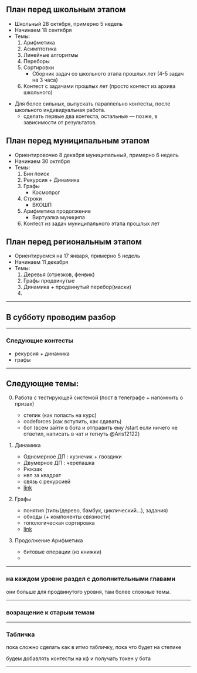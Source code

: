 ## План перед школьным этапом

<!-- возможно сначала не разделять на группы, или пусть все решают все, но еще выпустить параллельно контест для продвинутых и кто хочет решает -->

* Школьный $28$ октября, примерно $5$ недель
* Начинаем $18$ сентября
* Темы:
    1. Арифметика
    2. Асимптотика
    3. Линейные алгоритмы
    4. Переборы
    5. Сортировки
        * Сборник задач со школьного этапа прошлых лет (4-5 задач на 3 часа)
    6. Контест с задачами прошлых лет (просто контест из архива школьного) 
<!-- выпускаем контест и конспект в воскресенье до следующего, затем сменяем на новый -->

* Для более сильных, выпускать параллельно контесты, после школьного индивидуальная работа.
    * сделать первые два контеста, остальные &mdash; позже, в зависимости от результатов.


## План перед муниципальным этапом
* Ориентировочно $8$ декабря муниципальный, примерно $6$ недель
* Начинаем $30$ октября
* Темы:
    1. Бин поиск
    2. Рекурсия + Динамика
    3. Графы
        * Космопрог
    4. Строки
        * ВКОШП
    5. Арифметика продолжение
        * Виртуалка муниципа
    6. Контест из задач муниципального этапа прошлых лет


## План перед региональным этапом
* Ориентируемся на $17$ января, примерно $5$ недель
* Начинаем $11$ декабря
* Темы:
    1. Деревья (отрезков, фенвик)
    2. Графы продвинутые
    3. Динамика + продвинутый перебор(маски)
    4. 

***

## В субботу проводим разбор

***

### Следующие контесты
* рекурсия + динамика
* графы

***

## Следующие темы:
0. Работа с тестирующей системой (пост в телеграфе + напомнить о призах)
    * степик (как попасть на курс)
    * codeforces (как вступить, как сдавать)
    * бот (всем зайти в бота и отправить ему /start если ничего не ответил, написать в чат и тегнуть @Aris12122)
1. Динамика
    * Одномерное ДП : кузнечик + гвоздики
    * Двумерное ДП : черепашка
    * Рюкзак
    * нвп за квадрат
    * связь с рекурсией
    * [link]('https://wiki.algocode.ru/index.php?title=%D0%A1%D0%BF%D0%B8%D1%81%D0%BE%D0%BA_%D0%B2%D1%81%D0%B5%D1%85_%D0%BA%D0%B0%D1%82%D0%B5%D0%B3%D0%BE%D1%80%D0%B8%D0%B9')
2. Графы
    * понятия (типы(дерево, бамбук, циклический...), задания)
    * обходы (+ компоненты связности)
    * топологическая сортировка
    * [link]('https://wiki.algocode.ru/index.php?title=%D0%A1%D0%BF%D0%B8%D1%81%D0%BE%D0%BA_%D0%B2%D1%81%D0%B5%D1%85_%D0%BA%D0%B0%D1%82%D0%B5%D0%B3%D0%BE%D1%80%D0%B8%D0%B9')

3. Продолжение Арифметика
    * битовые операции (из книжки)
    * 



***

### на каждом уровне раздел с дополнительными главами

они больше для продвинутого уровня, там более сложные темы. 


***

### возращение к старым темам

*** 

### Табличка

пока сложно сделать как в итмо табличку, пока что будет на степике

будем добавлять контесты на кф и получать токен у бота

*** 

